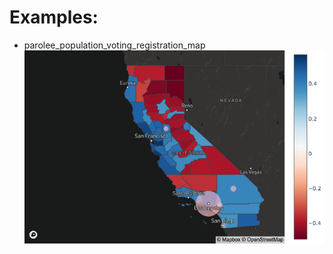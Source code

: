 
# Examples:

* parolee_population_voting_registration_map
![map_plot](../docs/img/partisan_parole_map.png)
